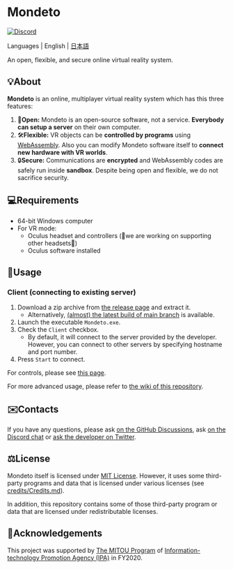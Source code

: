 # Mondeto
[![Discord](https://img.shields.io/discord/776494294756360222?label=discord)](https://discord.gg/XKQtmT2XxP)

Languages | English | [日本語](README_ja.md)

An open, flexible, and secure online virtual reality system.

## 💡About
**Mondeto** is an online, multiplayer virtual reality system which has this three features:
1. 📖**Open:** Mondeto is an open-source software, not a service. **Everybody can setup a server** on their own computer.
2. 🛠**Flexible:** VR objects can be **controlled by programs** using [WebAssembly](https://webassembly.org/). Also you can modify Mondeto software itself to **connect new hardware with VR worlds**.
3. 🔒**Secure:** Communications are **encrypted** and WebAssembly codes are safely run inside **sandbox**. Despite being open and flexible, we do not sacrifice security.

## 💻Requirements
- 64-bit Windows computer
- For VR mode:
    - Oculus headset and controllers (🙇we are working on supporting other headsets🚧)
    - Oculus software installed

## 🚀Usage
### Client (connecting to existing server)
1. Download a zip archive from [the release page](https://github.com/tana/Mondeto/releases) and extract it.
    - Alternatively, [(almost) the latest build of main branch](https://1drv.ms/f/s!AvizOnmg-QO6hplqj7dZul1EnOJtcA) is available.
1. Launch the executable `Mondeto.exe`.
1. Check the `Client` checkbox.
    - By default, it will connect to the server provided by the developer. However, you can connect to other servers by specifying hostname and port number.
1. Press `Start` to connect.

For controls, please see [this page](https://github.com/tana/Mondeto/wiki/Controls).

For more advanced usage, please refer to [the wiki of this repository](https://github.com/tana/Mondeto/wiki).

## ✉️Contacts
If you have any questions, please ask [on the GitHub Discussions](https://github.com/tana/Mondeto/discussions), ask [on the Discord chat](https://discord.gg/XKQtmT2XxP) or [ask the developer on Twitter](https://twitter.com/tana_ash).

## ⚖️License
Mondeto itself is licensed under [MIT License](LICENSE). However, it uses some third-party programs and data that is licensed under various licenses (see [credits/Credits.md](credits/Credits.md)).

In addition, this repository contains some of those third-party program or data that are licensed under redistributable licenses.

## 🙏Acknowledgements
This project was supported by [The MITOU Program](https://www.ipa.go.jp/english/about/about_2_3.html) of [Information-technology Promotion Agency (IPA)](https://www.ipa.go.jp/index-e.html) in FY2020.
